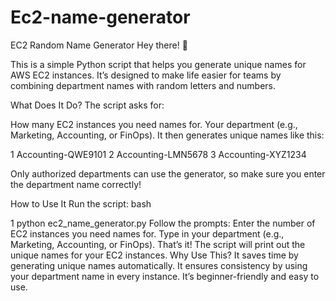 # Ec2-name-generator
EC2 Random Name Generator
Hey there! 👋

This is a simple Python script that helps you generate unique names for AWS EC2 instances. It’s designed to make life easier for teams by combining department names with random letters and numbers.

What Does It Do?
The script asks for:

How many EC2 instances you need names for.
Your department (e.g., Marketing, Accounting, or FinOps).
It then generates unique names like this:



1 Accounting-QWE9101
2 Accounting-LMN5678
3 Accounting-XYZ1234


Only authorized departments can use the generator, so make sure you enter the department name correctly!

How to Use It
Run the script:
bash


1
python ec2_name_generator.py
Follow the prompts:
Enter the number of EC2 instances you need names for.
Type in your department (e.g., Marketing, Accounting, or FinOps).
That’s it! The script will print out the unique names for your EC2 instances.
Why Use This?
It saves time by generating unique names automatically.
It ensures consistency by using your department name in every instance.
It’s beginner-friendly and easy to use.
